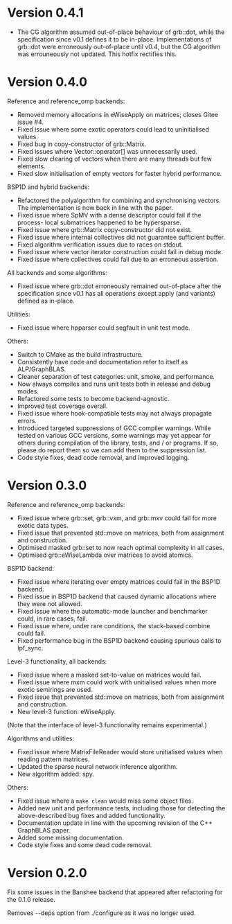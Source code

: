
Version 0.4.1
=============

 - The CG algorithm assumed out-of-place behaviour of grb::dot, while the
   specification since v0.1 defines it to be in-place. Implementations of
   grb::dot were erroneously out-of-place until v0.4, but the CG algorithm
   was errouneously not updated. This hotfix rectifies this.


Version 0.4.0
=============

Reference and reference_omp backends:
 - Removed memory allocations in eWiseApply on matrices; closes Gitee issue #4.
 - Fixed issue where some exotic operators could lead to uninitialised values.
 - Fixed bug in copy-constructor of grb::Matrix.
 - Fixed issues where Vector::operator[] was unnecessarily used.
 - Fixed slow clearing of vectors when there are many threads but few elements.
 - Fixed slow initialisation of empty vectors for faster hybrid performance.

BSP1D and hybrid backends:
 - Refactored the polyalgorithm for combining and synchronising vectors. The
   implementation is now back in line with the paper.
 - Fixed issue where SpMV with a dense descriptor could fail if the process-
   local submatrices happened to be hypersparse.
 - Fixed issue where grb::Matrix copy-constructor did not exist.
 - Fixed issue where internal collectives did not guarantee sufficient buffer.
 - Fixed algorithm verification issues due to races on stdout.
 - Fixed issue where vector iterator construction could fail in debug mode.
 - Fixed issue where collectives could fail due to an erroneous assertion.

All backends and some algorithms:
 - Fixed issue where grb::dot erroneously remained out-of-place after the
   specification since v0.1 has all operations except apply (and variants)
   defined as in-place.

Utilities:
 - Fixed issue where hpparser could segfault in unit test mode.

Others:
 - Switch to CMake as the build infrastructure.
 - Consistently have code and documentation refer to itself as ALP/GraphBLAS.
 - Cleaner separation of test categories: unit, smoke, and performance.
 - Now always compiles and runs unit tests both in release and debug modes.
 - Refactored some tests to become backend-agnostic.
 - Improved test coverage overall.
 - Fixed issue where hook-compatible tests may not always propagate errors.
 - Introduced targeted suppressions of GCC compiler warnings. While tested
   on various GCC versions, some warnings may yet appear for others during
   compilation of the library, tests, and / or programs. If so, please do
   report them so we can add them to the suppression list.
 - Code style fixes, dead code removal, and improved logging.


Version 0.3.0
=============

Reference and reference_omp backends:
 - Fixed issue where grb::set, grb::vxm, and grb::mxv could fail for more exotic data types.
 - Fixed issue that prevented std::move on matrices, both from assignment and construction.
 - Optimised masked grb::set to now reach optimal complexity in all cases.
 - Optimised grb::eWiseLambda over matrices to avoid atomics.

BSP1D backend:
 - Fixed issue where iterating over empty matrices could fail in the BSP1D backend.
 - Fixed issue in BSP1D backend that caused dynamic allocations where they were not allowed.
 - Fixed issue where the automatic-mode launcher and benchmarker could, in rare cases, fail.
 - Fixed issue where, under rare conditions, the stack-based combine could fail.
 - Fixed performance bug in the BSP1D backend causing spurious calls to lpf_sync.

Level-3 functionality, all backends:
 - Fixed issue where a masked set-to-value on matrices would fail.
 - Fixed issue where mxm could work with unitialised values when more exotic semirings are used.
 - Fixed issue that prevented std::move on matrices, both from assignment and construction.
 - New level-3 function: eWiseApply.

(Note that the interface of level-3 functionality remains experimental.)

Algorithms and utilities:
 - Fixed issue where MatrixFileReader would store unitialised values when reading pattern matrices.
 - Updated the sparse neural network inference algorithm.
 - New algorithm added: spy.

Others:
 - Fixed issue where a `make clean` would miss some object files.
 - Added new unit and performance tests, including those for detecting the above-described bug
   fixes and added functionality.
 - Documentation update in line with the upcoming revision of the C++ GraphBLAS paper.
 - Added some missing documentation.
 - Code style fixes and some dead code removal.


Version 0.2.0
=============

Fix some issues in the Banshee backend that appeared after refactoring for the 0.1.0 release.

Removes --deps option from ./configure as it was no longer used.


